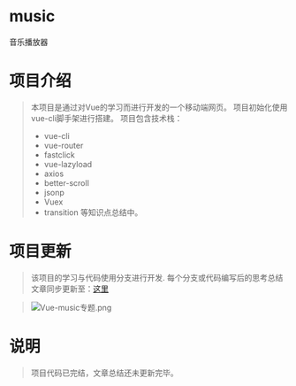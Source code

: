 # music

 音乐播放器

# 项目介绍
> 本项目是通过对Vue的学习而进行开发的一个移动端网页。
>  项目初始化使用vue-cli脚手架进行搭建。
> 项目包含技术栈：
>+  vue-cli
>+  vue-router
>+  fastclick
>+  vue-lazyload
>+  axios
>+  better-scroll
>+  jsonp
>+  Vuex
>+  transition
> 等知识点总结中。


# 项目更新
> 该项目的学习与代码使用分支进行开发.
> 每个分支或代码编写后的思考总结文章同步更新至：[这里](https://www.liugezhou.online/categories/Vue2-0%E5%BC%80%E5%8F%91%E4%BC%81%E4%B8%9A%E7%BA%A7%E7%A7%BB%E5%8A%A8%E9%9F%B3%E4%B9%90APP/)

> ![Vue-music专题.png](http://img.liugezhou.online/Vue2-0%E5%BC%80%E5%8F%91%E4%BC%81%E4%B8%9A%E7%BA%A7%E7%A7%BB%E5%8A%A8%E9%9F%B3%E4%B9%90APP.png)

# 说明
> 项目代码已完结，文章总结还未更新完毕。
